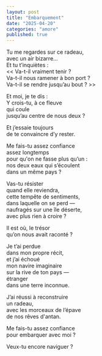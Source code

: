 ```yaml
---
layout: post
title: "Embarquement"
date: "2025-04-20"
categories: "amore"
published: true
---
```


Tu me regardes sur ce radeau,  
avec un air bizarre...  
Et tu t’inquiètes :  
<< Va-t-il vraiment tenir ?  
Va-t-il nous ramener à bon port ?  
Va-t-il se rendre jusqu’au bout ? >>  

Et moi, je te dis :  
Y crois-tu, à ce fleuve  
qui coule  
jusqu’au centre de nous deux ?  

Et j’essaie toujours  
de te convaincre d’y rester.  

Me fais-tu assez confiance  
assez longtemps  
pour qu'on ne fasse plus qu’un :  
nos deux eaux qui s’écoulent  
dans un même pays ?  

Vas-tu résister  
quand elle reviendra,  
cette tempête de sentiments,  
dans laquelle on se perd —  
naufragés sur une île déserte,  
avec plus rien à croire ?  

Il est où, le trésor  
qu’on nous avait raconté ?  

Je t’ai perdue  
dans mon propre récit,  
et j’ai échoué  
mon navire imaginaire  
sur la rive de ton pays —  
étranger  
dans une terre inconnue.  

J’ai réussi à reconstruire  
un radeau,  
avec les morceaux de l’épave  
de nos rêves d'antan.

Me fais-tu assez confiance  
pour embarquer avec moi ?  

Veux-tu encore naviguer ?  
